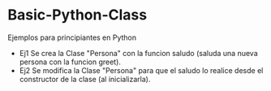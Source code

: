 # Basic-Python-Class
Ejemplos para principiantes en Python
- Ej1 Se crea la Clase "Persona" con la funcion saludo (saluda una nueva persona con la funcion greet).
- Ej2 Se modifica la Clase "Persona" para que el saludo lo realice desde el constructor de la clase (al inicializarla).

